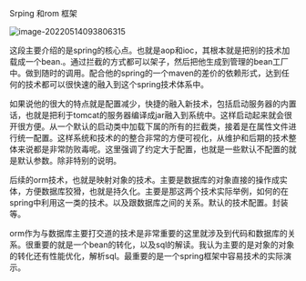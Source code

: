 Srping 和rom 框架

![image-20220514093806315](C:\Users\1\AppData\Roaming\Typora\typora-user-images\image-20220514093806315.png)

这段主要介绍的是spring的核心点。也就是aop和ioc，其根本就是把别的技术加载成一个bean.。通过拦截的方式都可以架子，然后把他生成到管理的bean工厂中。做到随时的调用。配合他的spring的一个maven的差价的依赖形式，达到任何的技术都可以很快速的融入到这个spring技术体系中。

如果说他的很大的特点就是配置减少，快捷的融入新技术，包括启动服务器的内置话，也就是把利于tomcat的服务器编译成jar融入到系统中。这样启动起来就会很开很方便。从一个默认的启动类中加载下属的所有的拦截类，接着是在属性文件进行统一配置。这样系统和技术的的整合非常的方便可视化，从维护和后期的技术整体来说都是非常防败毒呢。这里强调了约定大于配置，也就是一些默认不配置的就是默认参数。除非特别的说明。

后续的orm技术，也就是映射对象的技术。主要是数据库的对象直接的操作成实体，方便数据库狡猾，也就是持久化。主要是那这两个技术实际举例，如何的在spring中利用这一类的技术。以及跟数据库之间的关系。默认的技术配置。封装等。

orm作为与数据库主要打交道的技术是非常重要的这里就涉及到代码和数据库的关系。很重要的就是一个bean的转化，以及sql的解读。我认为主要的是对象的对象的转化还有性能优化，解析sql。最重要的是一个spring框架中容易技术的实际演示。